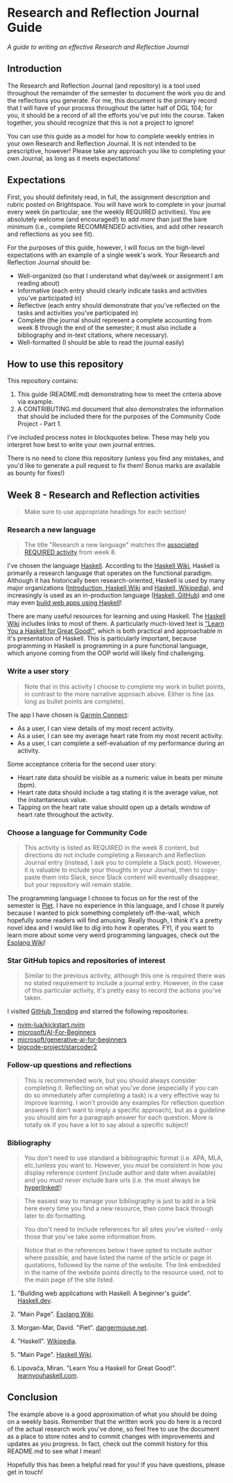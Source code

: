 # Research and Reflection Journal Guide
_A guide to writing an effective Research and Reflection Journal_

## Introduction
The Research and Reflection Journal (and repository) is a tool used throughout the remainder of the semester to document the work you do and the reflections you generate. For me, this document is the primary record that I will have of your process throughout the latter half of DGL 104; for you, it should be a record of all the efforts you've put into the course. Taken together, you should recognize that this is not a project to ignore!

You can use this guide as a model for how to complete weekly entries in your own Research and Reflection Journal. It is not intended to be prescriptive, however! Please take any approach you like to completing your own Journal, as long as it meets expectations! 

## Expectations
First, you should definitely read, in full, the assignment description and rubric posted on Brightspace. You will have work to complete in your journal every week (in particular, see the weekly REQUIRED activities). You are absolutely welcome (and encouraged!) to add _more_ than just the bare minimum (i.e., complete RECOMMENDED activities, and add other research and reflections as you see fit).

For the purposes of this guide, however, I will focus on the high-level expectations with an example of a single week's work. Your Research and Reflection Journal should be:
- Well-organized (so that I understand what day/week or assignment I am reading about)
- Informative (each entry should clearly indicate tasks and activities you've participated in)
- Reflective (each entry should demonstrate that you've reflected on the tasks and activities you've participated in)
- Complete (the journal should represent a complete accounting from week 8 through the end of the semester; it must also include a bibliography and in-text citations, where necessary).
- Well-formatted (I should be able to read the journal easily)

## How to use this repository
This repository contains:

1. This guide (README.md) demonstrating how to meet the criteria above via example.
2. A CONTRIBUTING.md document that also demonstrates the information that should be included there for the purposes of the Community Code Project - Part 1. 

I've included process notes in blockquotes below. These may help you interpret how best to write your own journal entries.

There is no need to clone this repository (unless you find any mistakes, and you'd like to generate a pull request to fix them! Bonus marks are available as bounty for fixes!)

## Week 8 - Research and Reflection activities 

> Make sure to use appropriate headings for each section!

### Research a new language

> The title "Research a new language" matches the [associated REQUIRED activity](https://ash-teach.github.io/dgl-104/#/dgl104-2024wi/week-08?id=required-research-a-new-language) from week 8.

I've chosen the language [Haskell](https://www.haskell.org/). According to the [Haskell Wiki](https://wiki.haskell.org/Haskell), Haskell is primarily a research language that operates on the functional paradigm. Although it has historically been research-oriented, Haskell is used by many major organizations ([Introduction, Haskell Wiki](https://wiki.haskell.org/Introduction#Does_anyone_use_functional_programming.3F) and [Haskell, Wikipedia](https://en.wikipedia.org/wiki/Haskell#Industry)), and increasingly is used as an in-production language ([Haskell, GitHub](https://github.com/topics/haskell)) and one may even [build web apps using Haskell](https://haskell.dev/article/Building_web_applications_with_Haskell_A_beginners_guide.html)! 

There are many useful resources for learning and using Haskell. The [Haskell Wiki](https://wiki.haskell.org/Haskell) includes links to most of them. A particularly much-loved text is ["Learn You a Haskell for Great Good!"](https://www.learnyouahaskell.com/), which is both practical and approachable in it's presentation of Haskell. This is particularly important, because programming in Haskell is programming in a pure functional language, which anyone coming from the OOP world will likely find challenging. 

### Write a user story

> Note that in this activity I choose to complete my work in bullet points, in contrast to the more narrative approach above. Either is fine (as long as bullet points are complete).


The app I have chosen is [Garmin Connect](https://play.google.com/store/apps/details?id=com.garmin.android.apps.connectmobile):
- As a user, I can view details of my most recent activity.
- As a user, I can see my average heart rate from my most recent activity.
- As a user, I can complete a self-evaluation of my performance during an activity.

Some acceptance criteria for the second user story:
- Heart rate data should be visible as a numeric value in beats per minute (bpm).
- Heart rate data should include a tag stating it is the average value, not the instantaneous value.
- Tapping on the heart rate value should open up a details window of heart rate throughout the activity.

### Choose a language for Community Code

> This activity is listed as REQUIRED in the week 8 content, but directions do not include completing a Research and Reflection Journal entry (instead, I ask you to complete a Slack post). However, it is valuable to include your thoughts in your Journal, then to copy-paste them into Slack, since Slack content will eventually disappear, but your repository will remain stable.

The programming language I choose to focus on for the rest of the semester is [Piet](https://www.dangermouse.net/esoteric/piet.html). I have no experience in this language, and I chose it purely because I wanted to pick something completely off-the-wall, which hopefully some readers will find amusing. Really though, I think it's a pretty novel idea and I would like to dig into how it operates. FYI, if you want to learn more about some very weird programming languages, check out the [Esolang Wiki](https://esolangs.org/wiki/Main_Page)! 

### Star GitHub topics and repositories of interest

> Similar to the previous activity, although this one is required there was no stated requirement to include a journal entry. However, in the case of this particular activity, it's pretty easy to record the actions you've taken.

I visited [GitHub Trending](https://github.com/trending) and starred the following repositories:
- [nvim-lua/kickstart.nvim](https://github.com/nvim-lua/kickstart.nvim)
- [microsoft/AI-For-Beginners](https://github.com/microsoft/AI-For-Beginners)
- [microsoft/generative-ai-for-beginners](https://github.com/microsoft/generative-ai-for-beginners)
- [bigcode-project/starcoder2](https://github.com/bigcode-project/starcoder2)

### Follow-up questions and reflections

> This is recommended work, but you should always consider completing it. Reflecting on what you've done (especially if you can do so immediately after completing a task) is a very effective way to improve learning. I won't provide any examples for reflection question answers (I don't want to imply a specific approach), but as a guideline you should aim for a paragraph answer for each question. More is totally ok if you have a lot to say about a specific subject!

### Bibliography

> You don't need to use standard a bibliographic format (i.e. APA, MLA, etc.)unless you want to. However, you _must_ be consistent in how you display reference content (include author and date when available) and you _must never_ include bare urls (i.e. the must always be [hyperlinked!]())

> The easiest way to manage your bibliography is just to add in a link here every time you find a new resource, then come back through later to do formatting.

> You don't need to include references for all sites you've visited - only those that you've take some information from.

> Notice that in the references below I have opted to include author where possible, and have listed the name of the article or page in quotations, followed by the name of the website. The link embedded in the name of the website points directly to the resource used, not to the main page of the site listed.

1. "Building web applications with Haskell: A beginner's guide". [Haskell.dev](https://haskell.dev/article/Building_web_applications_with_Haskell_A_beginners_guide.html).

2. "Main Page". [Esolang Wiki](https://esolangs.org/wiki/Main_Page).

3. Morgan-Mar, David. "Piet". [dangermouse.net](https://www.dangermouse.net/esoteric/piet.html).

4. "Haskell". [Wikipedia](https://en.wikipedia.org/wiki/Haskell).

5. "Main Page". [Haskell Wiki](https://wiki.haskell.org/Haskell).

6. Lipovača, Miran. "Learn You a Haskell for Great Good!". [learnyouhaskell.com](https://www.learnyouahaskell.com/). 

## Conclusion
The example above is a good approximation of what you should be doing on a weekly basis. Remember that the written work you do here is a record of the actual research work you've done, so feel free to use the document as a place to store notes and to commit changes with improvements and updates as you progress. In fact, check out the commit history for this README.md to see what I mean!

Hopefully this has been a helpful read for you! If you have questions, please get in touch! 